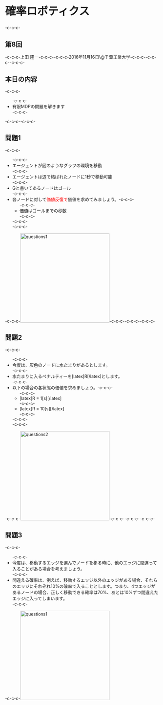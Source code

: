 <h1 style="font-size: 250%;">確率ロボティクス</h1>-c-c-c-<h2>第8回</h2>-c-c-c-上田 隆一-c-c-c--c-c-c-2016年11月16日\@千葉工業大学-c-c-c--c-c-c-<!--nextpage-->-c-c-c-<h2>本日の内容</h2>-c-c-c-<ul>-c-c-c- 	<li>有限MDPの問題を解きます</li>-c-c-c-</ul>-c-c-c-<!--nextpage-->-c-c-c-<h2>問題1</h2>-c-c-c-<ul>-c-c-c- 	<li>エージェントが図のようなグラフの環境を移動</li>-c-c-c- 	<li>エージェントは辺で結ばれたノードに1秒で移動可能</li>-c-c-c- 	<li>Gと書いてあるノードはゴール</li>-c-c-c- 	<li>各ノードに対して<span style="color: #ff0000;">価値反復で</span>価値を求めてみましょう。-c-c-c-<ul>-c-c-c- 	<li>価値はゴールまでの秒数</li>-c-c-c-</ul>-c-c-c-</li>-c-c-c-</ul>-c-c-c-<img class="alignright size-full wp-image-2247" src="https://lab.ueda.asia/wp-content/uploads/2016/11/questions1.png" alt="questions1" width="292" height="292" />-c-c-c--c-c-c-<!--nextpage-->-c-c-c-<h2>問題2</h2>-c-c-c-<ul>-c-c-c- 	<li>今度は、灰色のノードに水たまりがあるとします。</li>-c-c-c- 	<li>水たまりに入るペナルティーを[latex]R[/latex]とします。</li>-c-c-c- 	<li>以下の場合の各状態の価値を求めましょう。-c-c-c-<ul>-c-c-c- 	<li>[latex]R = 1[s][/latex]</li>-c-c-c- 	<li>[latex]R = 10[s][/latex]</li>-c-c-c-</ul>-c-c-c-</li>-c-c-c-</ul>-c-c-c-<a href="https://lab.ueda.asia/wp-content/uploads/2016/11/questions2.png"><img class="size-full wp-image-2251 alignright" src="https://lab.ueda.asia/wp-content/uploads/2016/11/questions2.png" alt="questions2" width="292" height="292" /></a>-c-c-c--c-c-c-<!--nextpage-->-c-c-c-<h2>問題3</h2>-c-c-c-<ul>-c-c-c- 	<li>今度は、移動するエッジを選んでノードを移る時に、他のエッジに間違って入ることがある場合を考えましょう。</li>-c-c-c- 	<li>間違える確率は、例えば、移動するエッジ以外のエッジがある場合、それらのエッジにそれぞれ10%の確率で入ることとします。つまり、4つエッジがあるノードの場合、正しく移動できる確率は70%、あとは10%ずつ間違えたエッジに入ってしまいます。</li>-c-c-c-</ul>-c-c-c-<img class="alignright size-full wp-image-2247" src="https://lab.ueda.asia/wp-content/uploads/2016/11/questions1.png" alt="questions1" width="292" height="292" />

